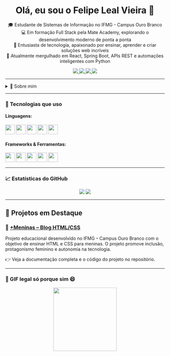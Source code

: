 <!-- Título centralizado -->
<div align="center">
  <h1>Olá, eu sou o Felipe Leal Vieira 👋</h1>
</div>

<!-- Apresentação -->
<p align="center">
  🎓 Estudante de Sistemas de Informação no IFMG - Campus Ouro Branco <br>
  💻 Em formação Full Stack pela Mate Academy, explorando o desenvolvimento moderno de ponta a ponta <br>
  🚀 Entusiasta de tecnologia, apaixonado por ensinar, aprender e criar soluções web incríveis <br>
  🧠 Atualmente mergulhado em React, Spring Boot, APIs REST e automações inteligentes com Python <br>
</p>


<!-- Contatos -->
<div align="center">
  <a href="https://www.linkedin.com/in/felipe-leal-vieira-93095033b/" target="_blank">
    <img src="https://img.shields.io/badge/LinkedIn-0077B5?style=for-the-badge&logo=linkedin&logoColor=white"/>
  </a>
  <a href="mailto:felipelvieira2011@gmail.com" target="_blank">
    <img src="https://img.shields.io/badge/Gmail-D14836?style=for-the-badge&logo=gmail&logoColor=white"/>
  </a>
  <a href="https://www.instagram.com/felipeleal00/" target="_blank">
    <img src="https://img.shields.io/badge/Instagram-E4405F?style=for-the-badge&logo=instagram&logoColor=white"/>
  </a>
  <a href="https://wa.me/5531982234452" target="_blank">
    <img src="https://img.shields.io/badge/WhatsApp-25D366?style=for-the-badge&logo=whatsapp&logoColor=white"/>
  </a>
</div>



---

<details>
  <summary>📖 Sobre mim</summary>
  
  - 💻 Desenvolvo projetos com Node.js, React, Java, Spring Boot e bancos de dados MySQL/PostgreSQL.
  - 🧪 Curioso por APIs, automações e soluções inteligentes.
  - 🎯 Participante ativo em projetos de extensão, desafios técnicos e maratonas de programação.
  - 📚 Gosto de ensinar, aprender e compartilhar conhecimento.
</details>

---

### 🧰 **Tecnologias que uso**
#### Linguagens:
<p>
  <img src="https://cdn.jsdelivr.net/gh/devicons/devicon/icons/javascript/javascript-original.svg" height="30"/>
  <img src="https://cdn.jsdelivr.net/gh/devicons/devicon/icons/java/java-original.svg" height="30"/>
  <img src="https://cdn.jsdelivr.net/gh/devicons/devicon/icons/python/python-original.svg" height="30"/>
  <img src="https://cdn.jsdelivr.net/gh/devicons/devicon/icons/html5/html5-original.svg" height="30"/>
  <img src="https://cdn.jsdelivr.net/gh/devicons/devicon/icons/css3/css3-original.svg" height="30"/>
</p>

#### Frameworks & Ferramentas:
<p>
  <img src="https://cdn.jsdelivr.net/gh/devicons/devicon/icons/react/react-original.svg" height="30"/>
  <img src="https://cdn.jsdelivr.net/gh/devicons/devicon/icons/spring/spring-original.svg" height="30"/>
  <img src="https://cdn.jsdelivr.net/gh/devicons/devicon/icons/nodejs/nodejs-original.svg" height="30"/>
  <img src="https://cdn.jsdelivr.net/gh/devicons/devicon/icons/mysql/mysql-original.svg" height="30"/>
  <img src="https://cdn.jsdelivr.net/gh/devicons/devicon/icons/postgresql/postgresql-original.svg" height="30"/>
</p>

---

### 📈 Estatísticas do GitHub
<p align="center">
  <img src="https://github-readme-stats.vercel.app/api?username=FelipeLeal2021&show_icons=true&theme=tokyonight" />
  <img src="https://github-readme-stats.vercel.app/api/top-langs/?username=FelipeLeal2021&layout=compact&theme=tokyonight" />
</p>

---

## 💼 Projetos em Destaque

### 🔗 [+Meninas – Blog HTML/CSS](https://github.com/FelipeLeal2021/mais-meninas)

Projeto educacional desenvolvido no IFMG – Campus Ouro Branco com o objetivo de ensinar HTML e CSS para meninas. O projeto promove inclusão, protagonismo feminino e autonomia na tecnologia.

👉 Veja a documentação completa e o código do projeto no repositório.

---

### 🎥 GIF legal só porque sim 😄
<p align="center">
  <img src="https://media.giphy.com/media/qgQUggAC3Pfv687qPC/giphy.gif" height="200"/>
</p>
